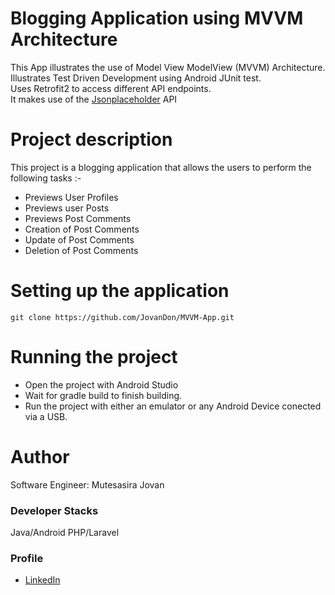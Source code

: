 # Blogging Application using MVVM Architecture
This App illustrates the use of Model View ModelView (MVVM) Architecture.</Br>
Illustrates Test Driven Development using Android JUnit test. </Br>
Uses Retrofit2 to access different API endpoints.</Br>
It makes use of the [Jsonplaceholder](https://jsonplaceholder.typicode.com/guide/) API

# Project description
This project is a blogging application that allows the users to perform the following tasks :-
* Previews User Profiles
* Previews user Posts
* Previews Post Comments
* Creation of Post Comments
* Update of Post Comments
* Deletion of Post Comments

# Setting up the application
```
git clone https://github.com/JovanDon/MVVM-App.git
```

# Running the project
* Open the project with Android Studio
* Wait for gradle build to finish building.
* Run the project with either an emulator or any Android Device conected via a USB.

# Author
Software Engineer: Mutesasira Jovan
### Developer Stacks  
Java/Android
PHP/Laravel
### Profile
- [LinkedIn](https://www.linkedin.com/in/mutesasira-jovan-13aa04b2/)


